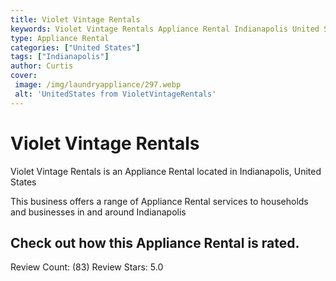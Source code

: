 ```yaml
---
title: Violet Vintage Rentals
keywords: Violet Vintage Rentals Appliance Rental Indianapolis United States 
type: Appliance Rental 
categories: ["United States"]
tags: ["Indianapolis"]
author: Curtis
cover:
 image: /img/laundryappliance/297.webp
 alt: 'UnitedStates from VioletVintageRentals'
---
```


# Violet Vintage Rentals
Violet Vintage Rentals is an Appliance Rental located in Indianapolis, United States

This business offers a range of Appliance Rental services to households and businesses in and around Indianapolis

## Check out how this Appliance Rental is rated.
Review Count: (83)
Review Stars: 5.0
